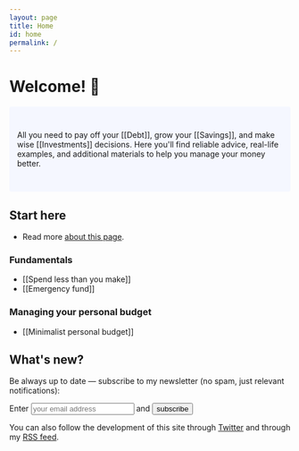 ```yaml
---
layout: page
title: Home
id: home
permalink: /
---
```


# Welcome! 💸

<p style="padding: 3em 1em; background: #f5f7ff; border-radius: 4px;">
  All you need to pay off your [[Debt]], grow your [[Savings]], and make wise [[Investments]] decisions. Here you'll find reliable advice, real-life examples, and additional materials to help you manage your money better.
</p>

## Start here
- Read more <a class="internal-link" href="/about">about this page</a>.

### Fundamentals
- [[Spend less than you make]]
- [[Emergency fund]]

### Managing your personal budget
- [[Minimalist personal budget]]

## What's new?
Be always up to date — subscribe to my newsletter (no spam, just relevant notifications):

<div id="revue-embed">
  <form action="https://www.getrevue.co/profile/htmm/add_subscriber" method="post" id="revue-form" name="revue-form"  target="_blank">
  <div class="revue-form-group">
    <label for="member_email">Enter</label>
    <input class="revue-form-field" placeholder="your email address" type="email" name="member[email]" id="member_email"> and <input type="submit" value="subscribe" name="member[subscribe]" id="member_submit">
  </div>
  </form>
</div>

You can also follow the development of this site through <a href="https://twitter.com/howtomngmoney/">Twitter</a> and through my <a href="https://howtomanage.money/feed.xml">RSS feed</a>.

<style>
  .wrapper {
    max-width: 46em;
  }
</style>
